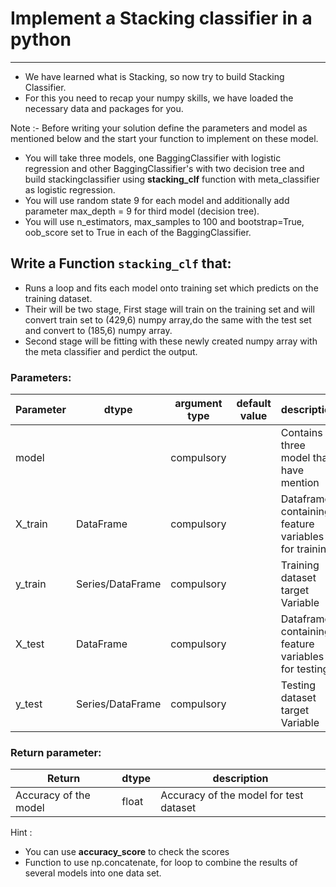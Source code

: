 # Implement a Stacking classifier in a python
***
* We have learned what is Stacking, so now try to build Stacking Classifier.
* For this you need to recap your numpy skills, we have loaded the necessary data and packages for you.

Note :- Before writing your solution define the parameters and model as mentioned below and the start your function to implement on these model.
* You will take three models, one BaggingClassifier with logistic regression and other BaggingClassifier's with two decision tree and build stackingclassifier using  **stacking_clf** function with meta_classifier as logistic regression.
* You will use random state 9 for each model and additionally add parameter max_depth = 9 for third model (decision tree).
* You will use n_estimators, max_samples to 100 and bootstrap=True, oob_score set to True in each of the BaggingClassifier.

##  Write a Function `stacking_clf` that:
* Runs a loop and fits each model onto training set which predicts on the training dataset.
* Their will be two stage, First stage will train on the training set and will convert train set to (429,6) numpy array,do the same with the test set and convert to (185,6) numpy array.
* Second stage will be fitting with these newly created numpy array with the meta classifier and perdict the output.


### Parameters:

| Parameter | dtype | argument type | default value | description |
| --- | --- | --- | --- | --- |
| model |  | compulsory | | Contains three model that have mention |
| X_train | DataFrame | compulsory | | Dataframe containing feature variables for training|
| y_train | Series/DataFrame | compulsory | | Training dataset target Variable |
| X_test | DataFrame | compulsory | | Dataframe containing feature variables for testing|
| y_test | Series/DataFrame | compulsory | | Testing dataset target Variable |

### Return parameter:

| Return | dtype | description |
| --- | --- | --- |
| Accuracy of the model | float | Accuracy of the model for test dataset |


Hint :
* You can use **accuracy_score**  to check the scores
* Function to use np.concatenate, for loop to combine the results of several models into one data set.
